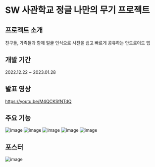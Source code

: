 # SW 사관학교 정글 나만의 무기 프로젝트

## 프로젝트 소개
친구들, 가족들과 함께 얼굴 인식으로 사진을 쉽고 빠르게 공유하는 안드로이드 앱

## 개발 기간
2022.12.22 ~ 2023.01.28

## 발표 영상
https://youtu.be/M4QCKSfNTdQ

## 주요 기능
![image](https://user-images.githubusercontent.com/69448918/215395310-04198c84-3c24-4404-9e52-f6ad4a55708d.png)
![image](https://user-images.githubusercontent.com/69448918/215395310-04198c84-3c24-4404-9e52-f6ad4a55708d.png)
![image](https://user-images.githubusercontent.com/69448918/215395336-8c59afda-5231-4484-8d3a-26a7c92517c0.png)
![image](https://user-images.githubusercontent.com/69448918/215395347-3559632a-b1e7-4b0e-b0fa-5297f0259581.png)
![image](https://user-images.githubusercontent.com/69448918/215395352-97862b49-6b2e-4088-97ce-41695f4c9e5f.png)

## 포스터
![image](https://user-images.githubusercontent.com/94857484/215465744-c4f4c8d8-a1ae-4951-ad50-2c75371b00df.png)
